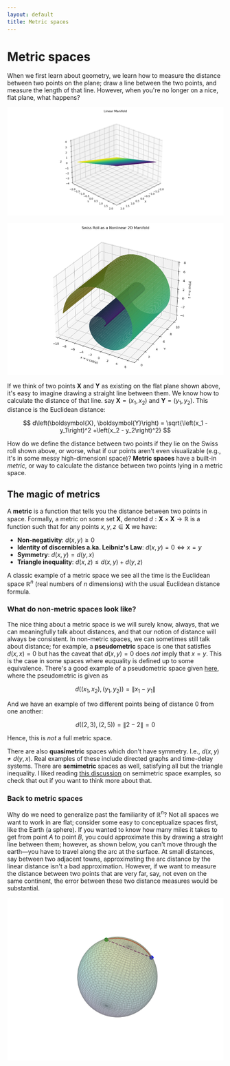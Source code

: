 ```yaml
---
layout: default
title: Metric spaces
---
```


# Metric spaces

When we first learn about geometry, we learn how to measure the distance between two points on the plane; draw a line between the two points, and measure the length of that line. However, when you're no longer on a nice, flat plane, what happens? 

![linear manifold](/assets/linear_manifold_example.png)

![nonlinear manifold](/assets/nonlinear_manifold_example.png)

If we think of two points $\boldsymbol{X}$ and $\boldsymbol{Y}$ as existing on the flat plane shown above, it's easy to imagine drawing a straight line between them. We know how to calculate the distance of that line. say $\boldsymbol{X} = \left(x_1, x_2\right)$ and $\boldsymbol{Y} = \left(y_1, y_2\right)$. This distance is the Euclidean distance:

$$
d\left(\boldsymbol{X}, \boldsymbol{Y}\right) = \sqrt{\left(x_1 - y_1\right)^2 +\left(x_2 - y_2\right)^2}
$$

How do we define the distance between two points if they lie on the Swiss roll shown above, or worse, what if our points aren't even visualizable (e.g., it's in some messy high-dimensionl space)? **Metric spaces** have a built-in _metric_, or way to calculate the distance between two points lying in a metric space. 

## The magic of metrics

A **metric** is a function that tells you the distance between two points in space. Formally, a metric on some set $\boldsymbol{X}$, denoted $d: \boldsymbol{X}\times\boldsymbol{X} \rightarrow \mathbb{R}$ is a function such that for any points $x,y,z\in\boldsymbol{X}$ we have:
- **Non-negativity**: $d(x,y)\geq{0}$
- **Identity of discernibles a.ka. Leibniz's Law**: $d(x,y) = 0 \Longleftrightarrow x = y$
- **Symmetry**: $d(x,y) = d(y,x)$
- **Triangle inequality**: $d(x,z) \leq d(x,y) + d(y,z)$

A classic example of a metric space we see all the time is the Euclidean space $\mathbb{R}^n$ (real numbers of $n$ dimensions) with the usual Euclidean distance formula. 

### What do non-metric spaces look like?

The nice thing about a metric space is we will surely know, always, that we can meaningfully talk about distances, and that our notion of distance will always be consistent. In non-metric spaces, we can sometimes still talk about distance; for example, a **pseudometric** space is one that satisfies $d(x,x) = 0$ but has the caveat that $d(x,y) = 0$ does _not_ imply that $x = y$. This is the case in some spaces where euquality is defined up to some equivalence. There's a good example of a pseudometric space given [here](https://planetmath.org/exampleofpseudometricspace), where the pseudometric is given as 

$$
d((x_1,x_2), (y_1, y_2)) = \|x_1 - y_1\|
$$

And we have an example of two different points being of distance 0 from one another:

$$
d((2,3), (2,5)) = \|2 - 2\| = 0
$$

Hence, this is _not_ a full metric space. 

There are also **quasimetric** spaces which don't have symmetry. I.e., $d(x,y) \neq d(y,x)$. Real examples of these include directed graphs and time-delay systems. There are **semimetric** spaces as well, satisfying all but the triangle inequality. I liked reading [this discussion](https://math.stackexchange.com/questions/971068/give-3-different-examples-of-semi-metric-spaces-which-are-not-metric-spaces) on semimetric space examples, so check that out if you want to think more about that. 

### Back to metric spaces

Why do we need to generalize past the familiarity of $\mathbb{R}^n$? Not all spaces we want to work in are flat; consider some easy to conceptualize spaces first, like the Earth (a sphere). If you wanted to know how many miles it takes to get from point $A$ to point $B$, you could approximate this by drawing a straight line between them; however, as shown below, you can't move through the earth&mdash;you have to travel along the arc at the surface. At small distances, say between two adjacent towns, approximating the arc distance by the linear distance isn't a bad approximation. However, if we want to measure the distance between two points that are very far, say, not even on the same continent, the error between these two distance measures would be substantial. 

![Sphere distances](/assets/sphere_distances_visual.png)

















